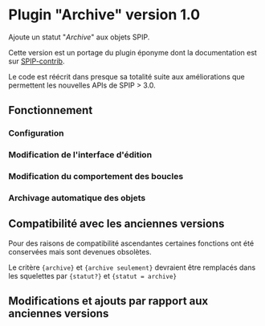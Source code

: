 # Plugin "Archive" version 1.0

Ajoute un statut "*Archive*" aux objets SPIP.

Cette version est un portage du plugin éponyme dont la documentation est sur [SPIP-contrib](http://contrib.spip.net/Plugin-Archive).

Le code est réécrit dans presque sa totalité suite aux améliorations que permettent les nouvelles APIs de SPIP > 3.0.

## Fonctionnement

### Configuration

### Modification de l'interface d'édition

### Modification du comportement des boucles

### Archivage automatique des objets

## Compatibilité avec les anciennes versions

Pour des raisons de compatibilité ascendantes certaines fonctions ont été conservées mais sont devenues obsolètes.

Le critère ```{archive}``` et ```{archive seulement}``` devraient être remplacés dans les squelettes par ```{statut?}``` et ```{statut = archive}```


## Modifications et ajouts par rapport aux anciennes versions